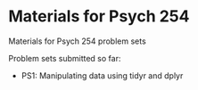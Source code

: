 
Materials for Psych 254
=======
Materials for Psych 254 problem sets

Problem sets submitted so far:

* PS1: Manipulating data using tidyr and dplyr